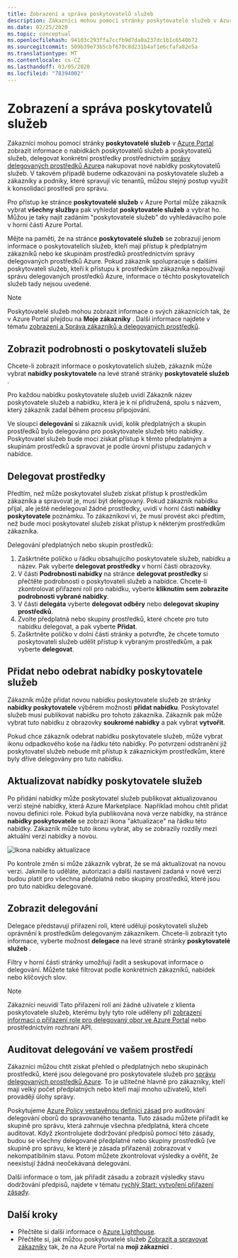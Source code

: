 ```yaml
---
title: Zobrazení a správa poskytovatelů služeb
description: Zákazníci mohou pomocí stránky poskytovatelé služeb v Azure Portal zobrazit informace o poskytovatelích služeb, nabídkách poskytovatele služeb a delegovaných prostředcích.
ms.date: 02/25/2020
ms.topic: conceptual
ms.openlocfilehash: 94103c293ffa7ccfb9d7da0a237dc1b1c6540b72
ms.sourcegitcommit: 509b39e73b5cbf670c8d231b4af1e6cfafa82e5a
ms.translationtype: MT
ms.contentlocale: cs-CZ
ms.lasthandoff: 03/05/2020
ms.locfileid: "78394002"
---
```

# <a name="view-and-manage-service-providers"></a>Zobrazení a správa poskytovatelů služeb

Zákazníci mohou pomocí stránky **poskytovatelé služeb** v [Azure Portal](https://portal.azure.com) zobrazit informace o nabídkách poskytovatelů služeb a poskytovatelů služeb, delegovat konkrétní prostředky prostřednictvím [správy delegovaných prostředků Azure](../concepts/azure-delegated-resource-management.md)a nakupovat nové nabídky poskytovatelů služeb. V takovém případě budeme odkazováni na poskytovatele služeb a zákazníky a podniky, které spravují víc tenantů, můžou stejný postup využít k konsolidaci prostředí pro správu.

Pro přístup ke stránce **poskytovatelé služeb** v Azure Portal může zákazník vybrat **všechny služby**a pak vyhledat **poskytovatele služeb** a vybrat ho. Můžou je taky najít zadáním "poskytovatelé služeb" do vyhledávacího pole v horní části Azure Portal.

Mějte na paměti, že na stránce **poskytovatelé služeb** se zobrazují jenom informace o poskytovatelích služeb, kteří mají přístup k předplatným zákazníků nebo ke skupinám prostředků prostřednictvím správy delegovaných prostředků Azure. Pokud zákazník spolupracuje s dalšími poskytovateli služeb, kteří k přístupu k prostředkům zákazníka nepoužívají správu delegovaných prostředků Azure, informace o těchto poskytovatelích služeb tady nejsou uvedené.

> [!NOTE]
> Poskytovatelé služeb mohou zobrazit informace o svých zákaznících tak, že v Azure Portal přejdou na **Moje zákazníky** . Další informace najdete v tématu [zobrazení a Správa zákazníků a delegovaných prostředků](view-manage-customers.md).

## <a name="view-service-provider-details"></a>Zobrazit podrobnosti o poskytovateli služeb

Chcete-li zobrazit informace o poskytovatelích služeb, zákazník může vybrat **nabídky poskytovatele** na levé straně stránky **poskytovatelé služeb** .

Pro každou nabídku poskytovatele služeb uvidí Zákazník název poskytovatele služeb a nabídku, která je k ní přidružená, spolu s názvem, který zákazník zadal během procesu připojování.

Ve sloupci **delegování** si zákazník uvidí, kolik předplatných a skupin prostředků bylo delegováno pro poskytovatele služeb této nabídky. Poskytovatel služeb bude moci získat přístup k těmto předplatným a skupinám prostředků a spravovat je podle úrovní přístupu zadaných v nabídce.

## <a name="delegate-resources"></a>Delegovat prostředky

Předtím, než může poskytovatel služeb získat přístup k prostředkům zákazníka a spravovat je, musí být delegovaný. Pokud zákazník nabídku přijal, ale ještě nedelegoval žádné prostředky, uvidí v horní části **nabídky poskytovatele** poznámku. To zákazníkovi ví, že musí provést akci předtím, než bude moci poskytovatel služeb získat přístup k některým prostředkům zákazníka.

Delegování předplatných nebo skupin prostředků:

1. Zaškrtněte políčko u řádku obsahujícího poskytovatele služeb, nabídku a název. Pak vyberte **delegovat prostředky** v horní části obrazovky.
1. V části **Podrobnosti nabídky** na stránce **delegovat prostředky** si přečtěte podrobnosti o poskytovateli služeb a nabídce. Chcete-li zkontrolovat přiřazení rolí pro nabídku, vyberte **kliknutím sem zobrazíte podrobnosti vybrané nabídky**.
1. V části **delegáta** vyberte **delegovat odběry** nebo **delegovat skupiny prostředků**.
1. Zvolte předplatná nebo skupiny prostředků, které chcete pro tuto nabídku delegovat, a pak vyberte **Přidat**.
1. Zaškrtněte políčko v dolní části stránky a potvrďte, že chcete tomuto poskytovateli služeb udělit přístup k vybraným prostředkům, a pak vyberte **delegovat**.

## <a name="add-or-remove-service-provider-offers"></a>Přidat nebo odebrat nabídky poskytovatele služeb

Zákazník může přidat novou nabídku poskytovatele služeb ze stránky **nabídky poskytovatele** výběrem možnosti **přidat nabídku**. Poskytovatel služeb musí publikovat nabídku pro tohoto zákazníka. Zákazník pak může vybrat tuto nabídku z obrazovky **soukromé nabídky** a pak vybrat **vytvořit**.

Pokud chce zákazník odebrat nabídku poskytovatele služeb, může vybrat ikonu odpadkového koše na řádku této nabídky. Po potvrzení odstranění již poskytovatel služeb nebude mít přístup k zákaznickým prostředkům, které byly dříve delegovány pro tuto nabídku.

## <a name="update-service-provider-offers"></a>Aktualizovat nabídky poskytovatele služeb

Po přidání nabídky může poskytovatel služeb publikovat aktualizovanou verzi stejné nabídky, která Azure Marketplace. Například mohou chtít přidat novou definici role. Pokud byla publikována nová verze nabídky, na stránce **nabídky poskytovatele** se zobrazí ikona "aktualizace" na řádku této nabídky. Zákazník může tuto ikonu vybrat, aby se zobrazily rozdíly mezi aktuální verzí nabídky a novou.

 ![Ikona nabídky aktualizace](../media/update-offer.jpg)

Po kontrole změn si může zákazník vybrat, že se má aktualizovat na novou verzi. Jakmile to uděláte, autorizaci a další nastavení zadaná v nové verzi budou platit pro všechna předplatná nebo skupiny prostředků, které jsou pro tuto nabídku delegované.

## <a name="view-delegations"></a>Zobrazit delegování

Delegace představují přiřazení rolí, které udělují poskytovateli služeb oprávnění k prostředkům delegovaným zákazníkem. Chcete-li zobrazit tyto informace, vyberte možnost **delegace** na levé straně stránky **poskytovatelé služeb** .

Filtry v horní části stránky umožňují řadit a seskupovat informace o delegování. Můžete také filtrovat podle konkrétních zákazníků, nabídek nebo klíčových slov.

> [!NOTE]
> Zákazníci neuvidí Tato přiřazení rolí ani žádné uživatele z klienta poskytovatele služeb, kterému byly tyto role uděleny při [zobrazení informací o přiřazení role pro delegovaný obor ve Azure Portal](../../role-based-access-control/role-assignments-list-portal.md#list-role-assignments-at-a-scope) nebo prostřednictvím rozhraní API.

## <a name="audit-delegations-in-your-environment"></a>Auditovat delegování ve vašem prostředí

Zákazníci můžou chtít získat přehled o předplatných nebo skupinách prostředků, které jsou delegované pro poskytovatele služeb pro [správu delegovaných prostředků Azure](../concepts/azure-delegated-resource-management.md). To je užitečné hlavně pro zákazníky, kteří mají velký počet předplatných nebo kteří mají mnoho uživatelů, kteří provádějí úlohy správy.

Poskytujeme [Azure Policy vestavěnou definici zásad](../../governance/policy/samples/built-in-policies.md#lighthouse) pro auditování delegování oborů do spravovaného tenanta. Tuto zásadu můžete přiřadit ke skupině pro správu, která zahrnuje všechna předplatná, která chcete auditovat. Když zkontrolujete dodržování předpisů pomocí této zásady, budou se všechny delegované předplatné nebo skupiny prostředků (ve skupině pro správu, ke které je zásada přiřazená) zobrazovat v nekompatibilním stavu. Potom můžete zkontrolovat výsledky a ověřit, že neexistují žádná neočekávaná delegování.

Další informace o tom, jak přiřadit zásadu a zobrazit výsledky stavu dodržování předpisů, najdete v tématu [rychlý Start: vytvoření přiřazení zásady](../../governance/policy/assign-policy-portal.md).

## <a name="next-steps"></a>Další kroky
 
- Přečtěte si další informace o [Azure Lighthouse](../overview.md).
- Přečtěte si, jak můžou poskytovatelé služeb [Zobrazit a spravovat zákazníky](view-manage-customers.md) tak, že na Azure Portal na **moji zákazníci** .